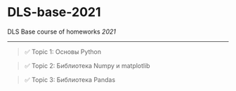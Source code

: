# DLS-base-2021
DLS Base course of homeworks
*2021*
____
> :white_check_mark: Topic 1: Основы Python

> :white_check_mark: Topic 2: Библиотека Numpy и matplotlib

> :white_check_mark: Topic 3: Библиотека Pandas
